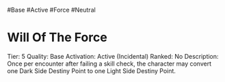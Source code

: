 #Base 
#Active 
#Force 
#Neutral 

# Will Of The Force
Tier: 5
Quality: Base
Activation: Active (Incidental)
Ranked: No
Description: Once per encounter after failing a skill check, the character may convert one Dark Side Destiny Point to one Light Side Destiny Point.